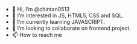 - 👋 Hi, I’m @chintan0513
- 👀 I’m interested in JS, HTML5, CSS and SQL.
- 🌱 I’m currently learning JAVASCRIPT.
- 💞️ I’m looking to collaborate on frontend project.
- 📫 How to reach me 

<!---
chintan0513/chintan0513 is a ✨ special ✨ repository because its `README.md` (this file) appears on your GitHub profile.
You can click the Preview link to take a look at your changes.
--->
